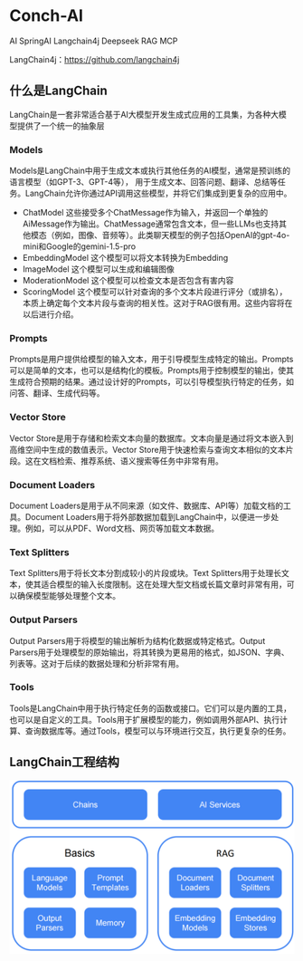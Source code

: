 # Conch-AI
AI SpringAI Langchain4j Deepseek RAG MCP

LangChain4j：https://github.com/langchain4j

## 什么是LangChain
LangChain是一套非常适合基于AI大模型开发生成式应用的工具集，为各种大模型提供了一个统一的抽象层

### Models
Models是LangChain中用于生成文本或执行其他任务的AI模型，通常是预训练的语言模型（如GPT-3、GPT-4等）， 用于生成文本、回答问题、翻译、总结等任务。LangChain允许你通过API调用这些模型，并将它们集成到更复杂的应用中。
- ChatModel
  这些接受多个ChatMessage作为输入，并返回一个单独的AiMessage作为输出。ChatMessage通常包含文本，但一些LLMs也支持其他模态（例如，图像、音频等）。此类聊天模型的例子包括OpenAI的gpt-4o-mini和Google的gemini-1.5-pro
- EmbeddingModel
  这个模型可以将文本转换为Embedding
- ImageModel
  这个模型可以生成和编辑图像
- ModerationModel
  这个模型可以检查文本是否包含有害内容
- ScoringModel
  这个模型可以针对查询的多个文本片段进行评分（或排名），本质上确定每个文本片段与查询的相关性。这对于RAG很有用。这些内容将在以后进行介绍。

### Prompts
Prompts是用户提供给模型的输入文本，用于引导模型生成特定的输出。Prompts可以是简单的文本，也可以是结构化的模板。Prompts用于控制模型的输出，使其生成符合预期的结果。通过设计好的Prompts，可以引导模型执行特定的任务，如问答、翻译、生成代码等。

### Vector Store
Vector Store是用于存储和检索文本向量的数据库。文本向量是通过将文本嵌入到高维空间中生成的数值表示。Vector Store用于快速检索与查询文本相似的文本片段。这在文档检索、推荐系统、语义搜索等任务中非常有用。

### Document Loaders
Document Loaders是用于从不同来源（如文件、数据库、API等）加载文档的工具。Document Loaders用于将外部数据加载到LangChain中，以便进一步处理。例如，可以从PDF、Word文档、网页等加载文本数据。

### Text Splitters
Text Splitters用于将长文本分割成较小的片段或块。Text Splitters用于处理长文本，使其适合模型的输入长度限制。这在处理大型文档或长篇文章时非常有用，可以确保模型能够处理整个文本。

### Output Parsers
Output Parsers用于将模型的输出解析为结构化数据或特定格式。Output Parsers用于处理模型的原始输出，将其转换为更易用的格式，如JSON、字典、列表等。这对于后续的数据处理和分析非常有用。

### Tools
Tools是LangChain中用于执行特定任务的函数或接口。它们可以是内置的工具，也可以是自定义的工具。Tools用于扩展模型的能力，例如调用外部API、执行计算、查询数据库等。通过Tools，模型可以与环境进行交互，执行更复杂的任务。

## LangChain工程结构
![langchain4j.jpg](assist/langchain4j.jpg)



